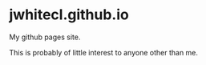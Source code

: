 # jwhitecl.github.io
My github pages site.


This is probably of little interest to anyone other than me.
